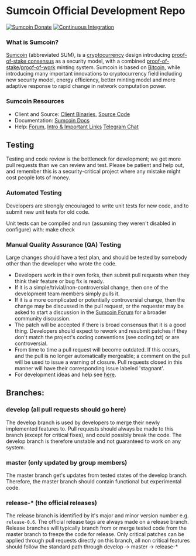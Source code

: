 # Sumcoin Official Development Repo

[![Sumcoin Donate](https://badgen.net/badge/sumcoin/Donate/green?icon=https://raw.githubusercontent.com/sumcoin/media/84710cca6c3c8d2d79676e5260cc8d1cd729a427/Sumcoin%202020%20Logo%20Files/01.%20Icon%20Only/Inside%20Circle/Transparent/Green%20Icon/sumcoin-icon-green-transparent.svg)](https://chainz.cryptoid.info/ppc/address.dws?p92W3t7YkKfQEPDb7cG9jQ6iMh7cpKLvwK)
[![Continuous Integration](https://github.com/sumcoin/sumcoin/actions/workflows/build.yml/badge.svg?branch=master)](https://github.com/sumcoin/sumcoin/actions/workflows/build.yml)

### What is Sumcoin?
[Sumcoin](https://sumcoin.net) (abbreviated SUM), is a [cryptocurrency](https://en.wikipedia.org/wiki/Cryptocurrency) design introducing [proof-of-stake consensus](https://sumcoin.net/resources#whitepaper) as a security model, with a combined [proof-of-stake](https://sumcoin.net/resources#whitepaper)/[proof-of-work](https://en.wikipedia.org/wiki/Proof-of-work_system) minting system. Sumcoin is based on [Bitcoin](https://bitcoin.org), while introducing many important innovations to cryptocurrency field including new security model, energy efficiency, better minting model and more adaptive response to rapid change in network computation power.
### Sumcoin Resources
* Client and Source:
[Client Binaries](https://github.com/sumcoin/sumcoin/releases),
[Source Code](https://github.com/sumcoin/sumcoin)
* Documentation: [Sumcoin Docs](https://docs.sumcoin.net)
* Help:
[Forum](https://talk.sumcoin.net),
[Intro & Important Links](https://talk.sumcoin.net/t/what-is-sumcoin-intro-important-links/2889)
[Telegram Chat](https://t.me/sumcoin)

Testing
-------

Testing and code review is the bottleneck for development; we get more pull
requests than we can review and test. Please be patient and help out, and
remember this is a security-critical project where any mistake might cost people
lots of money.

### Automated Testing

Developers are strongly encouraged to write unit tests for new code, and to submit new unit tests for old code.

Unit tests can be compiled and run (assuming they weren't disabled in configure) with:
  make check

### Manual Quality Assurance (QA) Testing

Large changes should have a test plan, and should be tested by somebody other than the developer who wrote the code.

* Developers work in their own forks, then submit pull requests when they think their feature or bug fix is ready.
* If it is a simple/trivial/non-controversial change, then one of the development team members simply pulls it.
* If it is a more complicated or potentially controversial change, then the change may be discussed in the pull request, or the requester may be asked to start a discussion in the [Sumcoin Forum](https://talk.sumcoin.net) for a broader community discussion.
* The patch will be accepted if there is broad consensus that it is a good thing. Developers should expect to rework and resubmit patches if they don't match the project's coding conventions (see coding.txt) or are controversial.
* From time to time a pull request will become outdated. If this occurs, and the pull is no longer automatically mergeable; a comment on the pull will be used to issue a warning of closure.  Pull requests closed in this manner will have their corresponding issue labeled 'stagnant'.
* For development ideas and help see [here](https://talk.sumcoin.net/c/protocol).

## Branches:

### develop (all pull requests should go here)
The develop branch is used by developers to merge their newly implemented features to.
Pull requests should always be made to this branch (except for critical fixes), and could possibly break the code.
The develop branch is therefore unstable and not guaranteed to work on any system.

### master (only updated by group members)
The master branch get's updates from tested states of the develop branch.
Therefore, the master branch should contain functional but experimental code.

### release-* (the official releases)
The release branch is identified by it's major and minor version number e.g. `release-0.6`.
The official release tags are always made on a release branch.
Release branches will typically branch from or merge tested code from the master branch to freeze the code for release.
Only critical patches can be applied through pull requests directly on this branch, all non critical features should follow the standard path through develop -> master -> release-*

